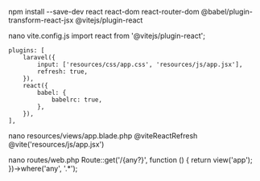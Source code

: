  npm install --save-dev react react-dom react-router-dom @babel/plugin-transform-react-jsx @vitejs/plugin-react

 nano vite.config.js
    import react from '@vitejs/plugin-react';

    plugins: [
        laravel({
            input: ['resources/css/app.css', 'resources/js/app.jsx'],
            refresh: true,
        }),
        react({
            babel: {
                babelrc: true,
            },
        }),
    ],

nano resources/views/app.blade.php
    <!DOCTYPE html>
    <html lang="{{ str_replace('_', '-', app()->getLocale()) }}">
    <head>
        <meta charset="utf-8">
        <meta name="viewport" content="width=device-width, initial-scale=1">
        <title>SPA Laravel + React + Vite</title>
        @viteReactRefresh 
        @vite('resources/js/app.jsx')
    </head>
    <body>
        <div id="app"></div>
    </body>
    </html>

nano routes/web.php
    Route::get('/{any?}', function () {
        return view('app');
    })->where('any', '.*');